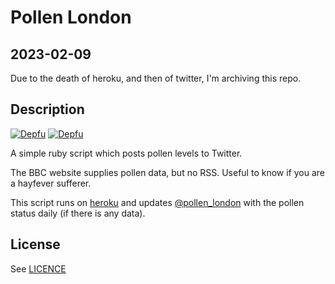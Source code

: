 # Pollen London

## 2023-02-09
Due to the death of heroku, and then of twitter, I'm archiving this repo.

## Description

[![Depfu](https://badges.depfu.com/badges/fac26e344acb47c68f757e6c4891714d/overview.svg)](https://depfu.com/github/snowblink/pollen-london?project_id=5036)
[![Depfu](https://badges.depfu.com/badges/fac26e344acb47c68f757e6c4891714d/count.svg)](https://depfu.com/github/snowblink/pollen-london?project_id=5036)

A simple ruby script which posts pollen levels to Twitter.

The BBC website supplies pollen data, but no RSS.
Useful to know if you are a hayfever sufferer.

This script runs on [heroku](http://www.heroku.com) and updates [@pollen_london](http://twitter.com/pollen_london) with the pollen status daily (if there is any data).

## License
See [LICENCE](LICENCE)
